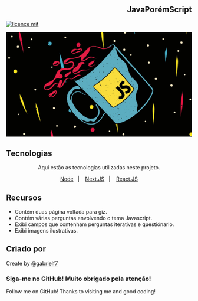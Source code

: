 <div align="right">
  
  <h2>JavaPorémScript</h2>
  
</div>

[![licence mit](https://img.shields.io/badge/licence-MIT-yellow.svg)](https://github.com/gabrielf7/javaporemscript/blob/main/LICENSE)

![Background do Projeto](https://github.com/gabrielf7/javaporemscript/blob/main/src/assets/cafejs-web.jpg)

## Tecnologias 

<div align="center">
  
  <p> Aqui estão as tecnologias utilizadas neste projeto. </p>
  
</div>
 
<p align="center">
  <a href="https://nodejs.org/en/download/">Node</a>&nbsp;&nbsp;&nbsp;|&nbsp;&nbsp;&nbsp;
  <a href="https://nextjs.org/">Next.JS</a>&nbsp;&nbsp;&nbsp;|&nbsp;&nbsp;&nbsp;
  <a href="https://reactjs.org">React.JS</a>
</p>

## Recursos
 
  - Contém duas página voltada para giz.
  - Contém várias perguntas envolvendo o tema Javascript.
  - Exibi campos que contenham perguntas iterativas e questiónario.
  - Exibi imagens ilustrativas.

## Criado por 

Create by [@gabrielf7](https://github.com/gabrielf7)

### Siga-me no GitHub! Muito obrigado pela atenção!
Follow me on GitHub! Thanks to visiting me and good coding!
